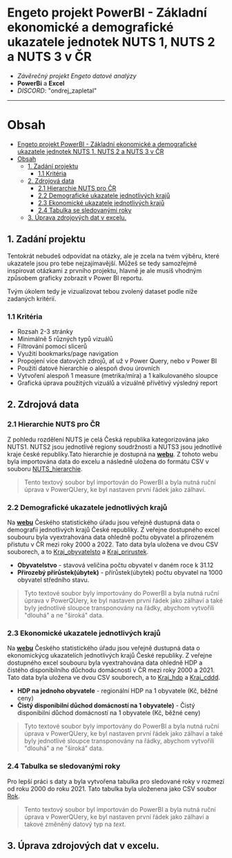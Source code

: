 # Engeto projekt PowerBI - Základní ekonomické a demografické ukazatele jednotek NUTS 1, NUTS 2 a NUTS 3 v ČR

- *Závěrečný projekt Engeto datové analýzy*
- **PowerBi** a **Excel**
- *DISCORD*: "ondrej_zapletal"
---


 # Obsah
- [Engeto projekt PowerBI - Základní ekonomické a demografické ukazatele jednotek NUTS 1, NUTS 2 a NUTS 3 v ČR](#engeto-projekt-powerbi---základní-ekonomické-a-demografické-ukazatele-jednotek-nuts-1-nuts-2-a-nuts-3-v-čr)
- [Obsah](#obsah)
  - [1. Zadání projektu](#1-zadání-projektu)
    - [1.1 Kritéria](#11-kritéria)
  - [2. Zdrojová data](#2-zdrojová-data)
    - [2.1 Hierarchie NUTS pro ČR](#21-hierarchie-nuts-pro-čr)
    - [2.2 Demografické ukazatele jednotlivých krajů](#22-demografické-ukazatele-jednotlivých-krajů)
    - [2.3 Ekonomické ukazatele jednotlivých krajů](#23-ekonomické-ukazatele-jednotlivých-krajů)
    - [2.4 Tabulka se sledovanými roky](#24-tabulka-se-sledovanými-roky)
  - [3. Úprava zdrojových dat v excelu.](#3-úprava-zdrojových-dat-v-excelu)
		
  
## 1. Zadání projektu
Tentokrát nebudeš odpovídat na otázky, ale je zcela na tvém výběru, které ukazatele jsou pro tebe nejzajímavější.
Můžeš se tedy samozřejmě inspirovat otázkami z prvního projektu, hlavně je ale musíš vhodným způsobem graficky zobrazit v Power BI reportu.

Tvým úkolem tedy je vizualizovat tebou zvolený dataset podle níže zadaných kritérií.

### 1.1 Kritéria
- Rozsah 2-3 stránky
- Minimálně 5 různých typů vizuálů
- Filtrování pomocí slicerů
- Využití bookmarks/page navigation
- Propojení více datových zdrojů, ať už v Power Query, nebo v Power BI
- Použití datové hierarchie o alespoň dvou úrovních
- Vytvoření alespoň 1 measure (metrika/míra) a 1 kalkulovaného sloupce
- Grafická úprava použitých vizuálů a vizuálně přívětivý výsledný report
## 2. Zdrojová data
### 2.1 Hierarchie NUTS pro ČR
Z pohledu rozdělení NUTS je celá Česká republika kategorizována jako NUTS1. NUTS2 jsou jednotlivé regiony soudržnosti a NUTS3 jsou jednotlivé kraje české republiky.Tato hierarchie je dostupná na [**webu**](https://portal.uur.cz/spravni-usporadani-cr-organy-uzemniho-planovani/nuts.asp). Z tohoto webu byla importována data do excelu a následně uložena do formátu CSV v souboru [NUTS_hierarchie](https://github.com/OndrejZapletal99/Power_BI_engeto_project/blob/main/NUTS_hierarchie.csv).
>Tento textový soubor byl importován do PowerBI a byla nutná ruční úprava v PowerQUery, ke byl nastaven první řádek jako zálhaví.
### 2.2 Demografické ukazatele jednotlivých krajů
Na [**webu**](https://view.officeapps.live.com/op/view.aspx?src=https%3A%2F%2Fwww.czso.cz%2Fstaticke%2Fgapminder%2Fporovnani_kraju_vse%2FXLS%2Fukazatele_kraje_demogr.xlsx&wdOrigin=BROWSELINK) Českého statistického úřadu jsou veřejně dustupná data o demografii jednotlivých krajů České republiky. Z veřejne dostupného excel soubouru byla vyextrahována data ohledně počtu obyvatel a přirozeném přistutu v ČR mezi roky 2000 a 2022. Tato data byla uložena ve dvou CSV souborech, a to [Kraj_obyvatelsto](https://github.com/OndrejZapletal99/Power_BI_engeto_project/blob/main/Kraj_obyvatelstvo.csv) a [Kraj_prirustek](https://github.com/OndrejZapletal99/Power_BI_engeto_project/blob/main/Kraj_prirustek.csv).
- **Obyvatelstvo** - stavová veličina počtu obyvatel v daném roce k 31.12
- **Přirozebý přírůstek(úbytek)** - přírůstek(úbytek) počtu obyvatel na 1000 obyvatel středního stavu.
>Tyto textové soubor byly importovány do PowerBI a byla nutná ruční úprava v PowerQUery, ke byl nastaven první řádek jako zálhaví a také byly jednotlivé sloupce transponovány na řádky, abychom vytvořili "dlouhá" a ne "široká" data.
### 2.3 Ekonomické ukazatele jednotlivých krajů
Na [**webu**](https://view.officeapps.live.com/op/view.aspx?src=https%3A%2F%2Fwww.czso.cz%2Fstaticke%2Fgapminder%2Fporovnani_kraju_vse%2FXLS%2Fukazatele_kraje_ekon.xlsx&wdOrigin=BROWSELINK) Českého statistického úřadu jsou veřejně dustupná data o ekonomickýcg ukazatelích jednotlivých krajů České republiky. Z veřejne dostupného excel soubouru byla vyextrahována data ohledně HDP a čistého disponibilního důchodu domácností v ČR mezi roky 2000 a 2021. Tato data byla uložena ve dvou CSV souborech, a to [Kraj_hdp](https://github.com/OndrejZapletal99/Power_BI_engeto_project/blob/main/Kraj_HDP.csv) a [Kraj_cddd](https://github.com/OndrejZapletal99/Power_BI_engeto_project/blob/main/Kraj_cddd.csv).
- **HDP na jednoho obyvatele** - regionální HDP na 1 obyvatele (Kč, běžné ceny)
- **Čistý disponibilní důchod domácností na 1 obyvatele)** - Čistý disponibilní důchod domácností na 1 obyvatele (Kč, běžné ceny)
>Tyto textové soubor byly importovány do PowerBI a byla nutná ruční úprava v PowerQUery, ke byl nastaven první řádek jako zálhaví a také byly jednotlivé sloupce transponovány na řádky, abychom vytvořili "dlouhá" a ne "široká" data.
### 2.4 Tabulka se sledovanými roky
Pro lepší práci s daty a byla vytvořena tabulka pro sledované roky v rozmezí od roku 2000 do roku 2021. Tato tabulka byla uloženena jako CSV soubor [Rok](https://github.com/OndrejZapletal99/Power_BI_engeto_project/blob/main/Rok.csv).
>Tento textový soubor byl importován do PowerBI a byla nutná ruční úprava v PowerQUery, ke byl nastaven první řádek jako zálhaví a takové změněný datový typ na *text*.
## 3. Úprava zdrojových dat v excelu.